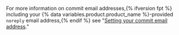 For more information on commit email addresses,{% ifversion fpt %} including your {% data variables.product.product_name %}-provided `noreply` email address,{% endif %} see "[Setting your commit email address](/articles/setting-your-commit-email-address)."
